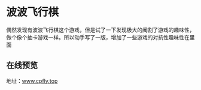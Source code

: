 # 波波飞行棋
偶然发现有波波飞行棋这个游戏，但是试了一下发现极大的阉割了游戏的趣味性，做个像个抽卡游戏一样。所以动手写了一版，增加了一些游戏的对抗性趣味性在里面
## 在线预览
地址：www.cpfly.top
